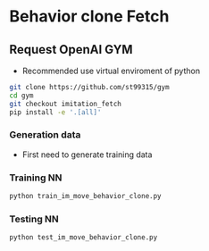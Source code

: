 # Behavior clone Fetch

## Request OpenAI GYM

* Recommended use virtual enviroment of python
```bash
git clone https://github.com/st99315/gym
cd gym
git checkout imitation_fetch
pip install -e '.[all]'
```

### Generation data
* First need to generate training data

### Training NN
```bash
python train_im_move_behavior_clone.py
```

### Testing NN
```bash
python test_im_move_behavior_clone.py
```

